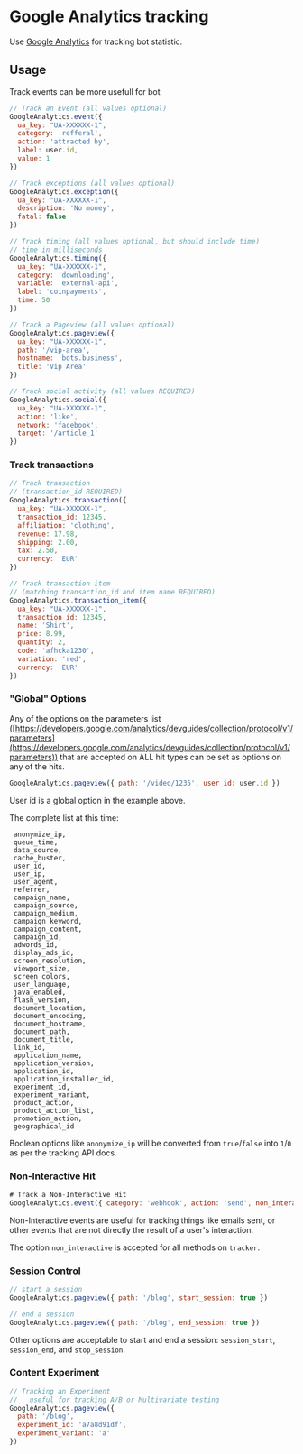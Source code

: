 # Google Analytics tracking

Use [Google Analytics](https://analytics.google.com/analytics/web/) for tracking bot statistic.

## Usage

Track  events can be more usefull for bot

```javascript
// Track an Event (all values optional)
GoogleAnalytics.event({
  ua_key: "UA-XXXXXX-1",
  category: 'refferal',
  action: 'attracted by',
  label: user.id,
  value: 1
})
```



```javascript
// Track exceptions (all values optional)
GoogleAnalytics.exception({
  ua_key: "UA-XXXXXX-1",
  description: 'No money',
  fatal: false
})
```



```javascript
// Track timing (all values optional, but should include time)
// time in milliseconds
GoogleAnalytics.timing({
  ua_key: "UA-XXXXXX-1",
  category: 'downloading',
  variable: 'external-api',
  label: 'coinpayments',
  time: 50
})
```



```javascript
// Track a Pageview (all values optional)
GoogleAnalytics.pageview({
  ua_key: "UA-XXXXXX-1",
  path: '/vip-area',
  hostname: 'bots.business',
  title: 'Vip Area'
})
```



```javascript
// Track social activity (all values REQUIRED)
GoogleAnalytics.social({
  ua_key: "UA-XXXXXX-1",
  action: 'like',
  network: 'facebook',
  target: '/article_1'
})
```

### Track transactions

```javascript
// Track transaction
// (transaction_id REQUIRED)
GoogleAnalytics.transaction({
  ua_key: "UA-XXXXXX-1",
  transaction_id: 12345,
  affiliation: 'clothing',
  revenue: 17.98,
  shipping: 2.00,
  tax: 2.50,
  currency: 'EUR'
})
```



```javascript
// Track transaction item
// (matching transaction_id and item name REQUIRED)
GoogleAnalytics.transaction_item({
  ua_key: "UA-XXXXXX-1",
  transaction_id: 12345,
  name: 'Shirt',
  price: 8.99,
  quantity: 2,
  code: 'afhcka1230',
  variation: 'red',
  currency: 'EUR'
})
```

### "Global" Options

Any of the options on the parameters list ([https://developers.google.com/analytics/devguides/collection/protocol/v1/parameters](https://developers.google.com/analytics/devguides/collection/protocol/v1/parameters)) that are accepted on ALL hit types can be set as options on any of the hits.

```javascript
GoogleAnalytics.pageview({ path: '/video/1235', user_id: user.id })
```

User id is a global option in the example above.

The complete list at this time:

```
 anonymize_ip,
 queue_time,
 data_source,
 cache_buster,
 user_id,
 user_ip,
 user_agent,
 referrer,
 campaign_name,
 campaign_source,
 campaign_medium,
 campaign_keyword,
 campaign_content,
 campaign_id,
 adwords_id,
 display_ads_id,
 screen_resolution,
 viewport_size,
 screen_colors,
 user_language,
 java_enabled,
 flash_version,
 document_location,
 document_encoding,
 document_hostname,
 document_path,
 document_title,
 link_id,
 application_name,
 application_version,
 application_id,
 application_installer_id,
 experiment_id,
 experiment_variant,
 product_action,
 product_action_list,
 promotion_action,
 geographical_id
```

Boolean options like `anonymize_ip` will be converted from `true`/`false` into `1`/`0` as per the tracking API docs.



### **Non-Interactive Hit**

```javascript
# Track a Non-Interactive Hit
GoogleAnalytics.event({ category: 'webhook', action: 'send', non_interactive: true })
```

Non-Interactive events are useful for tracking things like emails sent, or other events that are not directly the result of a user's interaction.

The option `non_interactive` is accepted for all methods on `tracker`.

### **Session Control**

```javascript
// start a session
GoogleAnalytics.pageview({ path: '/blog', start_session: true })

// end a session
GoogleAnalytics.pageview({ path: '/blog', end_session: true })
```

Other options are acceptable to start and end a session: `session_start`, `session_end`, and `stop_session`.

### **Content Experiment**

```javascript
// Tracking an Experiment
//   useful for tracking A/B or Multivariate testing
GoogleAnalytics.pageview({
  path: '/blog',
  experiment_id: 'a7a8d91df',
  experiment_variant: 'a'
})
```
